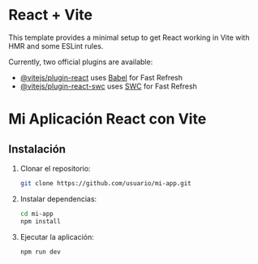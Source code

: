 # React + Vite

This template provides a minimal setup to get React working in Vite with HMR and some ESLint rules.

Currently, two official plugins are available:

- [@vitejs/plugin-react](https://github.com/vitejs/vite-plugin-react/blob/main/packages/plugin-react/README.md) uses [Babel](https://babeljs.io/) for Fast Refresh
- [@vitejs/plugin-react-swc](https://github.com/vitejs/vite-plugin-react-swc) uses [SWC](https://swc.rs/) for Fast Refresh

# Mi Aplicación React con Vite
## Instalación
1. Clonar el repositorio:
   ```sh
   git clone https://github.com/usuario/mi-app.git
   ```
2. Instalar dependencias:
   ```sh
   cd mi-app
   npm install
   ```
3. Ejecutar la aplicación:
   ```sh
   npm run dev
   ```
